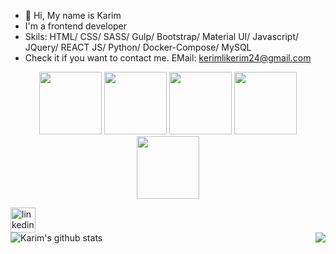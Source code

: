 - 👋 Hi, My name is Karim
- I'm a frontend developer
- Skils: HTML/ CSS/ SASS/ Gulp/ Bootstrap/ Material UI/ Javascript/ JQuery/ REACT JS/ Python/  Docker-Compose/ MySQL
- Check it if you want to contact me. EMail: kerimlikerim24@gmail.com 
<p align="center">
  <img src="https://media.giphy.com/media/KAq5w47R9rmTuvWOWa/giphy.gif" width="100">
  <img src="https://media.giphy.com/media/XAxylRMCdpbEWUAvr8/giphy.gif" width="100">
  <img src="https://media.giphy.com/media/fsEaZldNC8A1PJ3mwp/giphy.gif" width="100">
  <img src="https://i.giphy.com/media/KzJkzjggfGN5Py6nkT/200.webp" width="100">
  <br/>
  <img src="https://media.giphy.com/media/1yk0v6WtCinP5Ptz6G/giphy.gif" width="100">
</p>

[<img src='https://cdn.jsdelivr.net/npm/simple-icons@3.0.1/icons/linkedin.svg' alt='linkedin' height='40'>](https://www.linkedin.com/in/karimli-karim-349a6b160/)  
![Karim's github stats](https://github-readme-stats.vercel.app/api?username=KarimLeeKarim&count_private=true&show_icons=true&theme=gotham)
<img align="right" src='https://github-readme-stats.vercel.app/api/top-langs/?username=KarimLeeKarim&theme=gotham'/>
